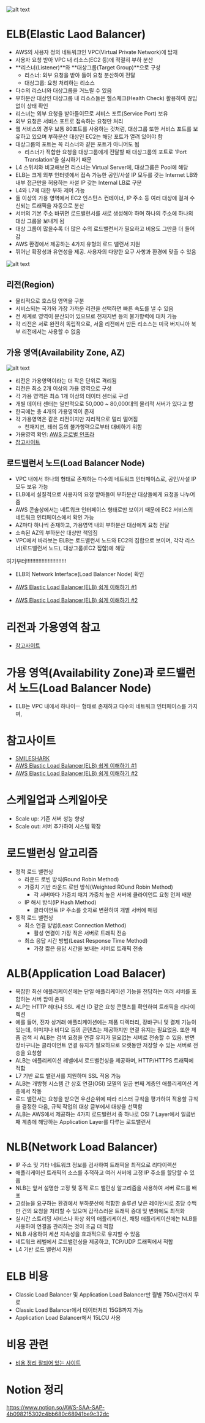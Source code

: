 


![alt text](../images/cloud/loadbalancing.png)

# ELB(Elastic Laod Balancer)
- AWS의 사용자 정의 네트워크인 VPC(Virtual Private Network)에 탑재
- 사용자 요청 받아 VPC 내 리소스(EC2 등)에 적절히 부하 분산
- **리스너(Listener)**와 **대상그룹(Target Group)**으로 구성
  - 리스너: 외부 요청을 받아 들여 요청 분산하여 전달
  - 대상그룹: 요청 처리하는 리소스
- 다수의 리스너와 대상그룹을 거느릴 수 있음
- 부하분산 대상인 대상그룹 내 리소스들은 헬스체크(Health Check) 활용하여 끊임없이 상태 확인
- 리스너는 외부 요청을 받아들이므로 서비스 포트(Service Port) 보유
- 외부 요청은 서비스 포트로 접속하는 요청만 처리
- 웹 서비스의 경우 보통 80포트를 사용하는 것처럼, 대상그룹 또한 서비스 포트를 보유하고 있으며 부하분산 대상인 EC2는 해당 포트가 열려 있어야 함
- 대상그룹의 포트는 꼭 리스너와 같은 포트가 아니어도 됨
  - 리스너가 적합한 요청을 대상그룹에게 전달할 때 대상그룹의 포트로 'Port Translation'을 실시하기 때문
- L4 스위치와 비교해보면 리스너는 Virtual Server에, 대상그룹은 Pool에 해당
- ELB는 크게 외부 인터넷에서 접속 가능한 공인/사설 IP 모두를 갖는 Internet LB와 내부 접근만을 허용하는 사설 IP 갖는 Internal LB로 구분
- L4와 L7에 대한 부하 제어 가능
- 둘 이상의 가용 영역에서 EC2 인스턴스 컨테이너, IP 주소 등 여러 대상에 걸쳐 수신되는 트래픽을 자동으로 분산
- 서버의 기본 주소 바뀌면 로드밸런서를 새로 생성해야 하며 하나의 주소에 하나의 대상 그룹을 보내게 됨
- 대상 그룹이 많을수록 더 많은 수의 로드밸런서가 필요하고 비용도 그만큼 더 들어감
- AWS 환경에서 제공하는 4가지 유형의 로드 밸런서 지원
- 뛰어난 확장성과 유연성을 제공. 사용자의 다양한 요구 사항과 환경에 맞출 수 있음

![alt text](../images/cloud/elb_conecpt.png)

## 리전(Region)
- 물리적으로 호스팅 영역을 구분
- 서비스되는 국가와 가장 가까운 리전을 선택하면 빠른 속도를 낼 수 있음
- 전 세계로 영역이 분산되어 있으므로 천재지변 등의 불가항력에 대처 가능
- 각 리전은 서로 완전히 독립적으로, 서울 리전에서 만든 리소스는 미국 버지니아 북부 리전에서는 사용할 수 없음

## 가용 영역(Availability Zone, AZ)
![alt text](../images/cloud/available_zone.png)
- 리전은 가용영역이라는 더 작은 단위로 격리됨
- 리전은 최소 2개 이상의 가용 영역으로 구성
- 각 가용 영역은 최소 1개 이상의 데이터 센터로 구성
- 개별 데이터 센터는 일반적으로 50,000 ~ 80,000대의 물리적 서버가 있다고 함
- 한국에는 총 4개의 가용영역이 존재
- 각 가용영역은 같은 리전이지만 지리적으로 멀리 떨어짐
  - 천재지변, 테러 등의 불가항력으로부터 대비하기 위함
- 가용영역 확인: [AWS 글로벌 인프라](https://aws.amazon.com/ko/about-aws/global-infrastructure/)
- [참고사이트](https://hudi.blog/region-and-availability-zone/)


## 로드밸런서 노드(Load Balancer Node)
- VPC 내에서 하나의 형태로 존재하는 다수의 네트워크 인터페이스로, 공인/사설 IP 모두 보유 가능
- ELB에서 실질적으로 사용자의 요청 받아들여 부하분산 대상들에게 요청을 나누어줌
- AWS 콘솔상에서는 네트워크 인터페이스 형태로만 보이기 때문에 EC2 서비스의 네트워크 인터페이스에서 확인 가능
- AZ마다 하나씩 존재하고, 가용영역 내의 부하분산 대상에게 요청 전달
- 소속된 AZ의 부하분산 대상만 책임짐
- VPC에서 바라보는 ELB는 로드밸런서 노드와 EC2의 집합으로 보이며, 각각 리스너(로드밸런서 노드), 대상그룹(EC2 집합)에 해당

여기부터!!!!!!!!!!!!!!!!!!!!!!!!!!
- ELB의 Network Interface(Load Balancer Node) 확인

- [AWS Elastic Load Balancer(ELB) 쉽게 이해하기 #1](https://aws-hyoh.tistory.com/128)
- [AWS Elastic Load Balancer(ELB) 쉽게 이해하기 #2](https://aws-hyoh.tistory.com/133)


# 리전과 가용영역 참고
- [참고사이트](https://hudi.blog/region-and-availability-zone/)

# 가용 영역(Availability Zone)과 로드밸런서 노드(Load Balancer Node)
- ELB는 VPC 내에서 하나이ㅡ 형태로 존재하고 다수의 네트워크 인터페이스를 가지며, 

# 참고사이트
- [SMILESHARK](https://www.smileshark.kr/post/what-is-a-load-balancer-a-comprehensive-guide-to-aws-load-balancer)
- [AWS Elastic Load Balancer(ELB) 쉽게 이해하기 #1](https://aws-hyoh.tistory.com/128)
- [AWS Elastic Load Balancer(ELB) 쉽게 이해하기 #2](https://aws-hyoh.tistory.com/133)


# 스케일업과 스케일아웃
- Scale up: 기존 서버 성능 향상
- Scale out: 서버 추가하여 시스템 확장

# 로드밸런싱 알고리즘
- 정적 로드 밸런싱
  - 라운드 로빈 방식(Round Robin Method)
  - 가중치 기반 라운드 로빈 방식(Weighted ROund Robin Method)
    - 각 서버마다 가중치 매겨 가중치 높은 서버에 클라이언트 요청 먼저 배분
  - IP 해시 방식(IP Hash Method)
    - 클라이언트 IP 주소를 숫자로 변환하여 개별 서버에 매핑
- 동적 로드 밸런싱
  - 최소 연결 방법(Least Connection Method)
    - 활성 연결이 가장 적은 서버로 트래픽 전송
  - 최소 응답 시간 방법(Least Response Time Method)
    - 가장 짧은 응답 시간을 보내는 서버로 트래픽 전송

# ALB(Application Load Balacer)
- 복잡한 최신 애플리케이션에는 단일 애플리케이션 기능을 전담하는 여러 서버를 포함하는 서버 팜이 존재
- ALP는 HTTP 헤더나 SSL 세션 ID 같은 요청 콘텐츠를 확인하여 트래픽을 리다이렉션
- 예를 들어, 전자 상거래 애플리케이션에는 제품 디렉터리, 장바구니 및 결제 기능이 있는데, 이미지나 비디오 등의 콘텐츠는 제공하지만 연결 유지는 필요없음. 또한 제품 검색 시 ALB는 검색 요청을 연결 유지가 필요없는 서버로 전송할 수 있음. 반면 장바구니는 클라이언트 연결 유지가 필요하므로 오랫동안 저장할 수 있는 서버로 전송을 요청함
- ALB는 애플리케이션 레벨에서 로드밸런싱을 제공하며, HTTP/HTTPS 트래픽에 적합
- L7 기반 로드 밸런서를 지원하며 SSL 적용 가능
- ALB는 개방형 시스템 간 상호 연결(OSI) 모델의 일곱 번째 계층인 애플리케이션 계층에서 작동
- 로드 밸런서는 요청을 받으면 우선순위에 따라 리스터 규칙을 평가하여 적용할 규칙을 결정한 다음, 규칙 작업의 대상 글부에서 대상을 선택함
- ALB는 AWS에서 제공하는 4가지 로드밸런서 중 하나로 OSI 7 Layer에서 일곱번째 계층에 해당하는 Application Layer를 다루는 로드밸런서

# NLB(Network Load Balancer)
- IP 주소 및 기타 네트워크 정보를 검사하여 트래픽을 최적으로 리다이렉션
- 애플리케이션 트래픽의 소스를 추적하고 여러 서버에 고정 IP 주소를 할당할 수 있음
- NLB는 앞서 설명한 고정 및 동적 로드 밸런싱 알고리즘을 사용하여 서버 로드를 배포
- 고성능을 요구하는 환경에서 부하분산에 적합한 솔루션
낮은 레이턴시로 초당 수백만 건의 요청을 처리할 수 있으며 갑작스러운 트래픽 증대 및 변화에도 최적화
- 실시간 스트리밍 서비스나 화상 회의 애플리케이션, 채팅 애플리케이션에는 NLB를 사용하여 연결을 관리하는 것이 조금 더 적합
- NLB 사용하여 세션 지속성을 효과적으로 유지할 수 있음
- 네트워크 레벨에서 로드밸런싱을 제공하고, TCP/UDP 트래픽에서 적합
- L4 기반 로드 밸런서 지원


# ELB 비용
- Classic Load Balancer 및 Application Load Balancer만 월별 750시간까지 무료
- Classic Load Balancer에서 데이터처리 15GB까지 가능
- Application Load Balancer에서 15LCU 사용

# 비용 관련
- [비용 정리 잘되어 있는 사이트](https://inpa.tistory.com/entry/AWS-%F0%9F%92%B0-%ED%94%84%EB%A6%AC%ED%8B%B0%EC%96%B4-%EC%9A%94%EA%B8%88-%ED%8F%AD%ED%83%84-%EB%B0%A9%EC%A7%80-%F0%9F%92%B8-%EB%AC%B4%EB%A3%8C-%EC%82%AC%EC%9A%A9%EB%9F%89-%EC%A0%95%EB%A6%AC)



# Notion 정리
https://www.notion.so/AWS-SAA-SAP-4b098215302c4bb680c68941be9c32dc
